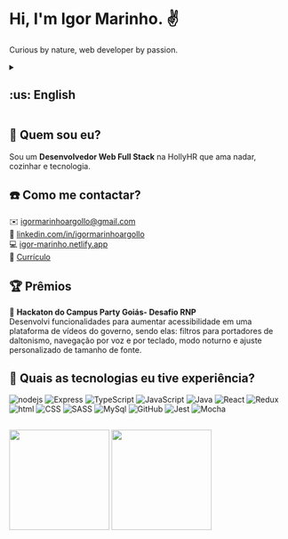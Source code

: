 # Hi, I'm Igor Marinho. :v:
  Curious by nature, web developer by passion.
  
  <details>
  <summary><h2>:us: English</h2></summary>
    
 ## 🤔 Who am I?
 I am a **Full Stack Web Developer** at HollyHR who loves swimming, cooking and technology.<br>
 
## :phone: How to contact me?
 :envelope:<a mailto="igormarinhoargollo@gmail.com"> igormarinhoargollo@gmail.com<a> <br>
 :briefcase: <a href="https://www.linkedin.com/in/igormarinhoargollo/"> linkedin.com/in/igormarinhoargollo<a><br>
 :computer: <a href="https://igor-marinho.netlify.app/"> igor-marinho.netlify.app<a><br>
 📄 <a href="CV-Igor-Marinho-Dev_en.pdf" download> Resume<a>
 
  
## :trophy: Awards
  :3rd_place_medal: <b>Campus Party Hackaton in Goiás - RNP Challenge</b> <br>
     I worked to improve the acessibility of a government cideo platform by developing features such: colorblind filters, keyboard and voice-activated navigation, dark mode, and font size personal adjustment.
  
## :notebook: What technologies did I have experience with?
<div display="flex">
<img alt="nodejs" src="https://img.shields.io/badge/Node%20js-339933?style=for-the-badge&logo=nodedotjs&logoColor=white" />
<img alt="Express" src="https://img.shields.io/badge/Express%20js-000000?style=for-the-badge&logo=express&logoColor=white"/>
<img alt="TypeScript" src="https://img.shields.io/badge/TypeScript-007ACC?style=for-the-badge&logo=typescript&logoColor=white"/>
<img alt="JavaScript" src="https://img.shields.io/badge/JavaScript-323330?style=for-the-badge&logo=javascript&logoColor=F7DF1E" />
<img alt="Java" src="https://img.shields.io/badge/Java-ED8B00?style=for-the-badge&logo=openjdk&logoColor=white"/>
<img alt="React" src="https://img.shields.io/badge/React-20232A?style=for-the-badge&logo=react&logoColor=61DAFB" />
<img alt="Redux" src="https://img.shields.io/badge/Redux-593D88?style=for-the-badge&logo=redux&logoColor=white" />
<img alt="html" src="https://img.shields.io/badge/HTML5-E34F26?style=for-the-badge&logo=html5&logoColor=white" />  
<img alt="CSS" src="https://img.shields.io/badge/CSS3-1572B6?style=for-the-badge&logo=css3&logoColor=white" />
<img alt="SASS" src="https://img.shields.io/badge/Sass-CC6699?style=for-the-badge&logo=sass&logoColor=white" />  
<img alt="MySql" src="https://img.shields.io/badge/MySQL-005C84?style=for-the-badge&logo=mysql&logoColor=white"/>
<img alt="GitHub" src="https://img.shields.io/badge/GitHub-100000?style=for-the-badge&logo=github&logoColor=white"/>
<img alt="Jest" src="https://img.shields.io/badge/Jest-C21325?style=for-the-badge&logo=jest&logoColor=white" />
<img alt="Mocha" src="https://img.shields.io/badge/Mocha-8D6748?style=for-the-badge&logo=Mocha&logoColor=white"/>
</div>

##

<div>
  <a href="https://beacons.ai/IgorMarinhoArgollo"> </a>
  <img height="180em" src="https://github-readme-stats.vercel.app/api?username=IgorMarinhoArgollo&show_icons=true&theme=dark&include_all_commits=true&count_private=true"/>
  <img height="180em" src="https://github-readme-stats.vercel.app/api/top-langs/?username=IgorMarinhoArgollo&layout=compact&langs_count=16&theme=dark"/>
</div>

  
  ##
  
 
  </details>
  
 ## 🤔 Quem sou eu? <br>
 Sou um **Desenvolvedor Web Full Stack** na HollyHR que ama nadar, cozinhar e tecnologia. <br>
 
## :phone: Como me contactar?
 :envelope:<a mailto="igormarinhoargollo@gmail.com"> igormarinhoargollo@gmail.com<a> <br>
 :briefcase: <a href="https://www.linkedin.com/in/igormarinhoargollo/"> linkedin.com/in/igormarinhoargollo<a><br>
 :computer: <a href="https://igor-marinho.netlify.app/"> igor-marinho.netlify.app<a><br>
 📄 <a href="CV-Igor-Marinho-Dev.pdf" download> Currículo <a>

  
## :trophy: Prêmios
  :3rd_place_medal: <b>Hackaton do Campus Party Goiás- Desafio RNP</b> <br>
     Desenvolvi funcionalidades para aumentar acessibilidade em uma plataforma de vídeos do governo, sendo elas: filtros para portadores de daltonismo, navegação por voz e por teclado, modo noturno e ajuste personalizado de tamanho de fonte.
  
## :notebook: Quais as tecnologias eu tive experiência?
<div display="flex">
<img alt="nodejs" src="https://img.shields.io/badge/Node%20js-339933?style=for-the-badge&logo=nodedotjs&logoColor=white" />
<img alt="Express" src="https://img.shields.io/badge/Express%20js-000000?style=for-the-badge&logo=express&logoColor=white"/>
<img alt="TypeScript" src="https://img.shields.io/badge/TypeScript-007ACC?style=for-the-badge&logo=typescript&logoColor=white"/>
<img alt="JavaScript" src="https://img.shields.io/badge/JavaScript-323330?style=for-the-badge&logo=javascript&logoColor=F7DF1E" />
<img alt="Java" src="https://img.shields.io/badge/Java-ED8B00?style=for-the-badge&logo=openjdk&logoColor=white"/>
<img alt="React" src="https://img.shields.io/badge/React-20232A?style=for-the-badge&logo=react&logoColor=61DAFB" />
<img alt="Redux" src="https://img.shields.io/badge/Redux-593D88?style=for-the-badge&logo=redux&logoColor=white" />
<img alt="html" src="https://img.shields.io/badge/HTML5-E34F26?style=for-the-badge&logo=html5&logoColor=white" />  
<img alt="CSS" src="https://img.shields.io/badge/CSS3-1572B6?style=for-the-badge&logo=css3&logoColor=white" />
<img alt="SASS" src="https://img.shields.io/badge/Sass-CC6699?style=for-the-badge&logo=sass&logoColor=white" />  
<img alt="MySql" src="https://img.shields.io/badge/MySQL-005C84?style=for-the-badge&logo=mysql&logoColor=white"/>
<img alt="GitHub" src="https://img.shields.io/badge/GitHub-100000?style=for-the-badge&logo=github&logoColor=white"/>
<img alt="Jest" src="https://img.shields.io/badge/Jest-C21325?style=for-the-badge&logo=jest&logoColor=white" />
<img alt="Mocha" src="https://img.shields.io/badge/Mocha-8D6748?style=for-the-badge&logo=Mocha&logoColor=white"/>
</div>

##

<div>
  <a href="https://beacons.ai/IgorMarinhoArgollo"> </a>
  <img height="180em" src="https://github-readme-stats.vercel.app/api?username=IgorMarinhoArgollo&show_icons=true&theme=dark&include_all_commits=true&count_private=true"/>
  <img height="180em" src="https://github-readme-stats.vercel.app/api/top-langs/?username=IgorMarinhoArgollo&layout=compact&langs_count=16&theme=dark"/>
</div>

  
  ##
   
  

